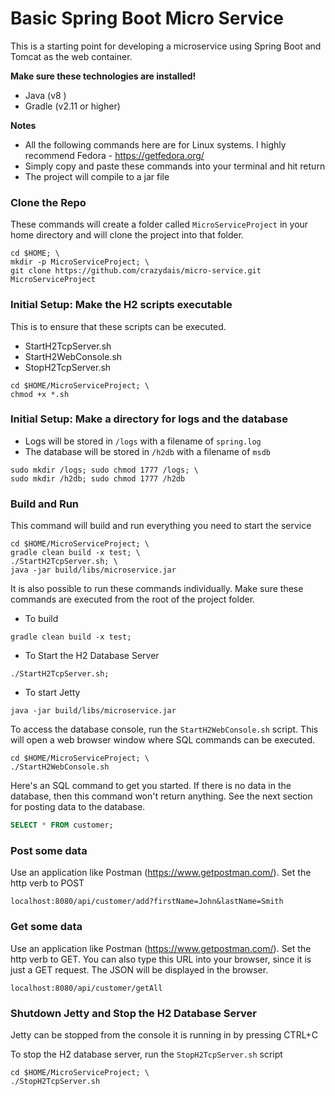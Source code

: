 # Basic Spring Boot Micro Service

This is a starting point for developing a microservice using Spring Boot and Tomcat as the web container.

**Make sure these technologies are installed!**
  - Java    (v8 )
  - Gradle 	(v2.11 or higher)

**Notes**
  - All the following commands here are for Linux systems.  I highly recommend Fedora - https://getfedora.org/
  - Simply copy and paste these commands into your terminal and hit return
  - The project will compile to a jar file


### Clone the Repo

These commands will create a folder called `MicroServiceProject` in your home directory and will clone the project into that folder.

```
cd $HOME; \
mkdir -p MicroServiceProject; \
git clone https://github.com/crazydais/micro-service.git MicroServiceProject
```

### Initial Setup: Make the H2 scripts executable
This is to ensure that these scripts can be executed.
- StartH2TcpServer.sh
- StartH2WebConsole.sh
- StopH2TcpServer.sh
```
cd $HOME/MicroServiceProject; \
chmod +x *.sh
```

### Initial Setup: Make a directory for logs and the database
- Logs will be stored in `/logs` with a filename of `spring.log`
- The database will be stored in `/h2db` with a filename of `msdb`
```
sudo mkdir /logs; sudo chmod 1777 /logs; \
sudo mkdir /h2db; sudo chmod 1777 /h2db
```

### Build and Run
This command will build and run everything you need to start the service
```
cd $HOME/MicroServiceProject; \
gradle clean build -x test; \
./StartH2TcpServer.sh; \
java -jar build/libs/microservice.jar
```

It is also possible to run these commands individually.  Make sure these commands are executed from the root of the project folder.
- To build
```
gradle clean build -x test;
```

- To Start the H2 Database Server
```
./StartH2TcpServer.sh;
```

- To start Jetty
```
java -jar build/libs/microservice.jar 
```

To access the database console, run the `StartH2WebConsole.sh` script.  This will open a web browser window where SQL commands can be executed.
```
cd $HOME/MicroServiceProject; \
./StartH2WebConsole.sh
```
Here's an SQL command to get you started.  If there is no data in the database, then this command won't return anything. See the next section for posting data to the database.
```sql
SELECT * FROM customer;
```

### Post some data

Use an application like Postman (https://www.getpostman.com/).  Set the http verb to POST
```
localhost:8080/api/customer/add?firstName=John&lastName=Smith
```

### Get some data
Use an application like Postman (https://www.getpostman.com/).  Set the http verb to GET.
You can also type this URL into your browser, since it is just a GET request. The JSON will be displayed in the browser.
```
localhost:8080/api/customer/getAll
```


### Shutdown Jetty and Stop the H2 Database Server
Jetty can be stopped from the console it is running in by pressing CTRL+C

To stop the H2 database server, run the `StopH2TcpServer.sh` script
```
cd $HOME/MicroServiceProject; \
./StopH2TcpServer.sh
```